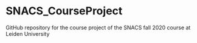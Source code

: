 # SNACS_CourseProject
GitHub repository for the course project of the SNACS fall 2020 course at Leiden University
